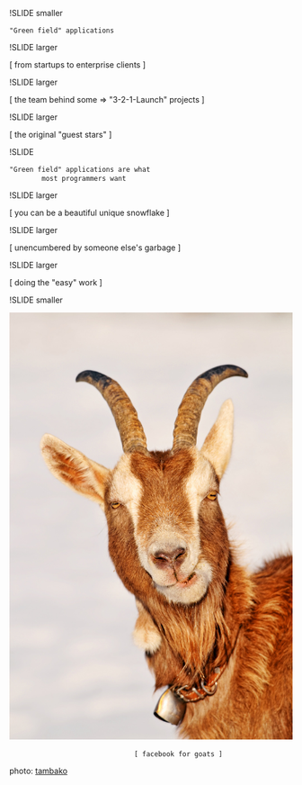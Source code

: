
!SLIDE  smaller

    "Green field" applications

!SLIDE  larger

[ from startups to enterprise clients ]

!SLIDE  larger

[ the team behind some => "3-2-1-Launch" projects ]

!SLIDE  larger

[ the original "guest stars" ]

!SLIDE

    "Green field" applications are what 
            most programmers want

!SLIDE larger

[ you can be a beautiful unique snowflake ]

!SLIDE larger

[ unencumbered by someone else's garbage ]

!SLIDE larger

[ doing the "easy" work ]

!SLIDE smaller

<img src="goat.jpg" class="goat">

<br/>

                                   [ facebook for goats ]

<div class="photo-credits">
 photo: <a href="http://www.flickr.com/photos/tambako/4279930262/">tambako</a>
</div>
